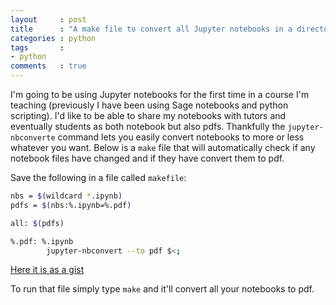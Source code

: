 ```yaml
---
layout     : post
title      : "A make file to convert all Jupyter notebooks in a directory to pdfs"
categories : python
tags       :
- python
comments   : true
---
```


I'm going to be using Jupyter notebooks for the first time in a course I'm
teaching (previously I have been using Sage notebooks and python scripting). I'd
like to be able to share my notebooks with tutors and eventually students as
both notebook but also pdfs. Thankfully the `jupyter-nbconverte` command lets
you easily convert notebooks to more or less whatever you want. Below is a
`make` file that will automatically check if any notebook files have changed and
if they have convert them to pdf.

Save the following in a file called `makefile`:

```bash
nbs = $(wildcard *.ipynb)
pdfs = $(nbs:%.ipynb=%.pdf)

all: $(pdfs)

%.pdf: %.ipynb
        jupyter-nbconvert --to pdf $<;
```

[Here it is as a gist](https://gist.github.com/fa53cd64941a9314cbba0f03abd6b556)

To run that file simply type `make` and it'll convert all your notebooks to pdf.
